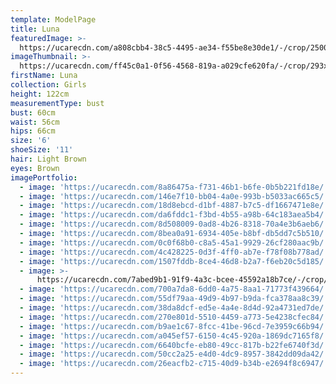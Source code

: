 ```yaml
---
template: ModelPage
title: Luna
featuredImage: >-
  https://ucarecdn.com/a808cbb4-38c5-4495-ae34-f55be8e30de1/-/crop/2500x1250/0,117/-/preview/
imageThumbnail: >-
  https://ucarecdn.com/ff45c0a1-0f56-4568-819a-a029cfe620fa/-/crop/293x368/732,226/-/preview/
firstName: Luna
collection: Girls
height: 122cm
measurementType: bust
bust: 60cm
waist: 56cm
hips: 66cm
size: '6'
shoeSize: '11'
hair: Light Brown
eyes: Brown
imagePortfolio:
  - image: 'https://ucarecdn.com/8a86475a-f731-46b1-b6fe-0b5b221fd18e/'
  - image: 'https://ucarecdn.com/146e7f10-bb04-4a0e-993b-b5033ac665c5/'
  - image: 'https://ucarecdn.com/18d8ebcd-d1bf-4887-b7c5-df1667471e8e/'
  - image: 'https://ucarecdn.com/da6fddc1-f3bd-4b55-a98b-64c183aea5b4/'
  - image: 'https://ucarecdn.com/8d508009-0ad8-4b26-8318-70a4e3b6aeb6/'
  - image: 'https://ucarecdn.com/8bea0a91-6934-405e-b8bf-db5dd7c5b510/'
  - image: 'https://ucarecdn.com/0c0f68b0-c8a5-45a1-9929-26cf280aac9b/'
  - image: 'https://ucarecdn.com/4c428225-0d3f-4ff0-ab7e-f78f08b778ad/'
  - image: 'https://ucarecdn.com/1507fddb-8ce4-46d8-b2a7-f6eb20c5d185/'
  - image: >-
      https://ucarecdn.com/7abed9b1-91f9-4a3c-bcee-45592a18b7ce/-/crop/478x375/962,0/-/preview/
  - image: 'https://ucarecdn.com/700a7da8-6dd0-4a75-8aa1-71773f439664/'
  - image: 'https://ucarecdn.com/55df79aa-49d9-4b97-b9da-fca378aa8c39/'
  - image: 'https://ucarecdn.com/38da8dcf-ed5e-4a4e-8d4d-92a4731ed7de/'
  - image: 'https://ucarecdn.com/270e801d-5510-4459-a773-5e4238cfec84/'
  - image: 'https://ucarecdn.com/b9ae1c67-8fcc-41be-96cd-7e3959c66b94/'
  - image: 'https://ucarecdn.com/a045ef57-6150-4c45-920a-1869dc7165f8/'
  - image: 'https://ucarecdn.com/6640bcfe-eb80-49cc-817b-b22fe6740f3d/'
  - image: 'https://ucarecdn.com/50cc2a25-e4d0-4dc9-8957-3842dd09da42/'
  - image: 'https://ucarecdn.com/26eacfb2-c715-40d9-b34b-e2694f8c6947/'
---
```


